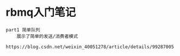 # rbmq入门笔记

    part1 简单队列 
        展示了简单的发送/消费者模式
    
    https://blog.csdn.net/weixin_40051278/article/details/99287005
    